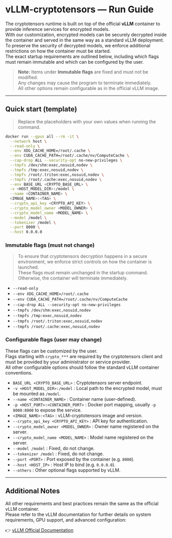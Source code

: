 # vLLM-cryptotensors — Run Guide

The cryptotensors runtime is built on top of the official **vLLM** container to provide inference services for encrypted models.  
With our customization, encrypted models can be securely decrypted inside the container and served in the same way as a standard vLLM deployment.  
To preserve the security of decrypted models, we enforce additional restrictions on how the container must be started.  
The exact startup requirements are outlined below, including which flags must remain immutable and which can be configured by the user.

> **Note:** Items under **Immutable flags** are fixed and must not be modified.  
> Any changes may cause the program to terminate immediately.  
> All other options remain configurable as in the official vLLM image.

---

## Quick start (template)

> Replace the placeholders with your own values when running the command.

```bash
docker run --gpus all --rm -it \
  --network host \
  --read-only \
  --env XDG_CACHE_HOME=/root/.cache \
  --env CUDA_CACHE_PATH=/root/.cache/nv/ComputeCache \
  --cap-drop ALL --security-opt no-new-privileges \
  --tmpfs /dev/shm:exec,nosuid,nodev \
  --tmpfs /tmp:exec,nosuid,nodev \
  --tmpfs /root/.triton:exec,nosuid,nodev \
  --tmpfs /root/.cache:exec,nosuid,nodev \
  --env BASE_URL <CRYPTO_BASE_URL> \
  -v <HOST_MODEL_DIR>:/model \
  --name <CONTAINER_NAME> \
  <IMAGE_NAME>:<TAG> \
  --crypto_api_key <CRYPTO_API_KEY> \
  --crypto_model_owner <MODEL_OWNER> \
  --crypto_model_name <MODEL_NAME> \
  --model /model \
  --tokenizer /model \
  --port 8000 \
  --host 0.0.0.0 
```

### Immutable flags (must not change)
> To ensure that cryptotensors decryption happens in a secure environment, we enforce strict controls on how the container is launched.  
> These flags must remain unchanged in the startup command. Otherwise, the container will terminate immediately.
- `--read-only`
- `--env XDG_CACHE_HOME=/root/.cache`
- `--env CUDA_CACHE_PATH=/root/.cache/nv/ComputeCache`
- `--cap-drop ALL --security-opt no-new-privileges`
- `--tmpfs /dev/shm:exec,nosuid,nodev`
- `--tmpfs /tmp:exec,nosuid,nodev`
- `--tmpfs /root/.triton:exec,nosuid,nodev`
- `--tmpfs /root/.cache:exec,nosuid,nodev`


### Configurable flags (user may change)
These flags can be customized by the user.  
Flags starting with `crypto_***` are required by the cryptotensors client and must be provided by your administrator or service provider.  
All other configurable options should follow the standard vLLM container conventions. 
- `BASE_URL <CRYPTO_BASE_URL>` : Cryptotensors server endpoint.
- `-v <HOST_MODEL_DIR>:/model` : Local path to the encrypted model, must be mounted as `/model`.  
- `--name <CONTAINER_NAME>` : Container name (user-defined).  
- `-p <HOST_PORT>:<CONTAINER_PORT>` : Docker port mapping, usually `-p 8000:8000` to expose the service.  
- `<IMAGE_NAME>:<TAG>` : vLLM-cryptotensors image and version.   
- `--crypto_api_key <CRYPTO_API_KEY>` : API key for authentication.  
- `--crypto_model_owner <MODEL_OWNER>` : Owner name registered on the server.  
- `--crypto_model_name <MODEL_NAME>` : Model name registered on the server.  
- `--model /model` : Fixed, do not change.  
- `--tokenizer /model` : Fixed, do not change.  
- `--port <PORT>` : Port exposed by the container (e.g. `8000`).  
- `--host <HOST_IP>` : Host IP to bind (e.g. `0.0.0.0`).  
- `--others` : Other optional flags supported by vLLM.  

---

## Additional Notes

All other requirements and best practices remain the same as the official vLLM container.  
Please refer to the vLLM documentation for further details on system requirements, GPU support, and advanced configuration:

👉 [vLLM Official Documentation](https://docs.vllm.ai/en/stable/deployment/docker.html)
